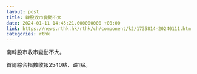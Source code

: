 ```yaml
---
layout: post
title: 韓股收市變動不大
date: 2024-01-11 14:45:21.000000000 +08:00
link: https://news.rthk.hk/rthk/ch/component/k2/1735814-20240111.htm
categories: rthk
---
```


南韓股市收市變動不大。

首爾綜合指數收報2540點，跌1點。
